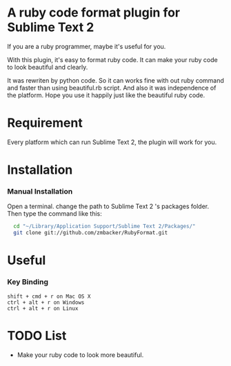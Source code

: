 # A ruby code format plugin for Sublime Text 2

If you are a ruby programmer, maybe it's useful for you.

With this plugin, it's easy to format ruby code. It can make your ruby code to look beautiful and clearly.

It was rewriten by python code. So it can works fine with out ruby command and faster than using beautiful.rb script.
And also it was independence of the platform.
Hope you use it happily just like the beautiful ruby code.

# Requirement
 Every platform which can run Sublime Text 2, the plugin will work for you.

# Installation


### Manual Installation
Open a terminal. change the path to Sublime Text 2 's packages folder.
Then type the command like this:
```bash
  cd "~/Library/Application Support/Sublime Text 2/Packages/"
  git clone git://github.com/zmbacker/RubyFormat.git
```

# Useful

### Key Binding
```
shift + cmd + r on Mac OS X
ctrl + alt + r on Windows
ctrl + alt + r on Linux
```


# TODO List
- Make your ruby code to look more beautiful.


